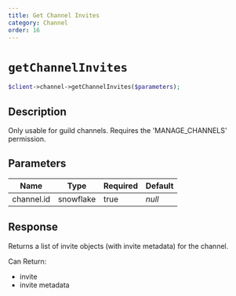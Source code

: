 ```yaml
---
title: Get Channel Invites
category: Channel
order: 16
---
```


# `getChannelInvites`

```php
$client->channel->getChannelInvites($parameters);
```

## Description

Only usable for guild channels. Requires the &#039;MANAGE_CHANNELS&#039; permission.

## Parameters


Name | Type | Required | Default
--- | --- | --- | ---
channel.id | snowflake | true | *null*

## Response

Returns a list of invite objects (with invite metadata) for the channel.

Can Return:

* invite
* invite metadata
